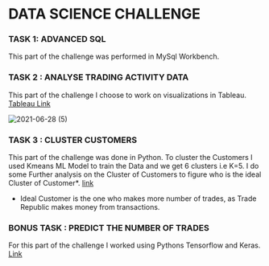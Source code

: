 # DATA SCIENCE CHALLENGE

### TASK 1: ADVANCED SQL

This part of the challenge was performed in MySql Workbench. 

### TASK 2 : ANALYSE TRADING ACTIVITY DATA

This part of the challenge I choose to work on visualizations in Tableau. [Tableau Link](https://public.tableau.com/app/profile/prebitha.staphney.abraham/viz/TR-Task/Dashboard1)

![2021-06-28 (5)](https://user-images.githubusercontent.com/81169091/123560871-4446d300-d7a5-11eb-8f0a-d89e8d51422a.png)


### TASK 3 : CLUSTER CUSTOMERS

This part of the challenge was done in Python. To cluster the Customers I used Kmeans ML Model to train the Data and we get 6 clusters i.e K=5.
I do some Further analysis on the Cluster of Customers to figure who is the ideal Cluster of Customer*. [link](https://github.com/prebitha/Predicting-Trades/tree/main/Cluster%20Customer)

  - Ideal Customer is the one who makes more number of trades, as Trade Republic makes money from transactions. 

### BONUS TASK : PREDICT THE NUMBER OF TRADES

For this part of the challenge I worked using Pythons Tensorflow and Keras.  [Link](https://github.com/prebitha/Predicting-Trades/tree/main/Predict%20Trades)
